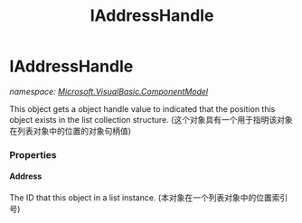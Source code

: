 ﻿---
title: IAddressHandle
---

# IAddressHandle
_namespace: [Microsoft.VisualBasic.ComponentModel](N-Microsoft.VisualBasic.ComponentModel.html)_

This object gets a object handle value to indicated that the position this object exists 
 in the list collection structure. 
 (这个对象具有一个用于指明该对象在列表对象中的位置的对象句柄值)



### Properties

#### Address
The ID that this object in a list instance.
 (本对象在一个列表对象中的位置索引号)

